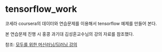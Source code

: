 # tensorflow_work

코세라 coursera의 데이터와 연습문제를 이용해서 tensorflow 예제를 만들어 본다.

본 연습문제 진행 시 홍콩 과기대 김성훈교수님의 강의 자료를 참조했다.

참조: [모두를 위한 머신러닝/딥러닝 강의](http://hunkim.github.io/ml/)


